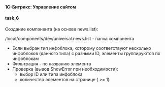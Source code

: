 #### 1С-Битрикс: Управление сайтом
#### task_6

Создание компонента (на основе news.list):

/local/components/dev/universal.news.list - папка компонента

* Если выбран тип инфоблока, которому соответствуют несколько инфоблоков (данного типа) с разными ID, элементы группируются по инфоблокам
* Фильтрация - по названию элемента
* Проверка (вывод ShowError при необходимости):
  - выбор ID или типа инфоблока
  - количество элементов на странице ( >= 1)

